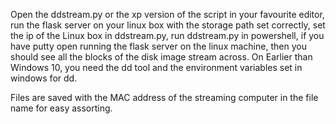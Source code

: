 Open the ddstream.py or the xp version of the script in your favourite editor, run the flask server on your linux box with the storage path set correctly, set the ip of the Linux box in ddstream.py, run ddstream.py in powershell, if you have putty open running the flask server on the linux machine, then you should see all the blocks of the disk image stream across. On Earlier than Windows 10, you need the dd tool and the environment variables set in windows for dd.

Files are saved with the MAC address of the streaming computer in the file name for easy assorting.
